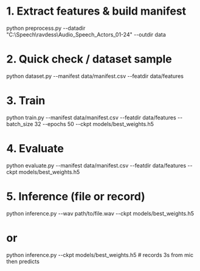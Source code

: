 # 1. Extract features & build manifest
python preprocess.py --datadir "C:\Speech\ravdess\Audio_Speech_Actors_01-24" --outdir data

# 2. Quick check / dataset sample
python dataset.py --manifest data/manifest.csv --featdir data/features

# 3. Train
python train.py --manifest data/manifest.csv --featdir data/features --batch_size 32 --epochs 50 --ckpt models/best_weights.h5

# 4. Evaluate
python evaluate.py --manifest data/manifest.csv --featdir data/features --ckpt models/best_weights.h5

# 5. Inference (file or record)
python inference.py --wav path/to/file.wav --ckpt models/best_weights.h5
# or
python inference.py --ckpt models/best_weights.h5   # records 3s from mic then predicts
